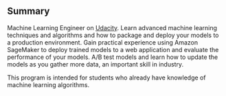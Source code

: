 
Summary
---
Machine Learning Engineer on [Udacity](https://www.udacity.com/course/machine-learning-engineer-nanodegree--nd009t).
Learn advanced machine learning techniques and algorithms and how to package and deploy your models to a production environment. Gain practical experience using Amazon SageMaker to deploy trained models to a web application and evaluate the performance of your models. A/B test models and learn how to update the models as you gather more data, an important skill in industry.

This program is intended for students who already have knowledge of machine learning algorithms.
